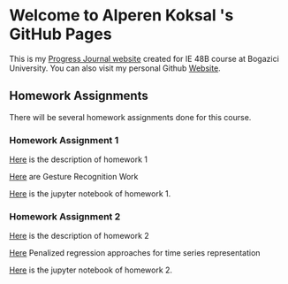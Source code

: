 # Welcome to Alperen Koksal 's GitHub Pages

This is my [Progress Journal website](https://bu-ie-48B.github.io/fall21-alperenkoksal/) created for IE 48B course at Bogazici University. You can also visit my personal Github [Website](https://alperenkoksal.github.io/). 

## Homework Assignments

There will be several homework assignments done for this course.

### Homework Assignment 1

[Here](files/IE48b_Fall21_Homework1.pdf) is the description of homework 1

[Here](files/homework1.html)  are Gesture Recognition Work

[Here](files/homework1.ipynb) is the jupyter notebook of homework 1.


### Homework Assignment 2

[Here](files/IE48b_Fall21_Homework2.pdf) is the description of homework 2

[Here](files/homework2.html)  Penalized regression approaches for time series representation

[Here](files/homework2.ipynb) is the jupyter notebook of homework 2.